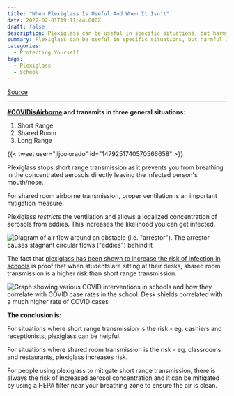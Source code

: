 ```yaml
---
title: "When Plexiglass Is Useful And When It Isn't"
date: 2022-02-01T19:11:44.000Z
draft: false
description: Plexiglass can be useful in specific situations, but harmful in others. To know why, you need to know the different methods of airborne transmission.
summary: Plexiglass can be useful in specific situations, but harmful in others. To know why, you need to know the different methods of airborne transmission.
categories:
  - Protecting Yourself
tags:
  - Plexiglass
  - School
---
```

[Source](https://twitter.com/joeyfox85/status/1488590910011150340)

---

**[#COVIDisAirborne](https://twitter.com/hashtag/COVIDisAirborne) and transmits in three general situations:**

1. Short Range
2. Shared Room
3. Long Range

{{< tweet user="jljcolorado" id="1479251740570566658" >}}

Plexiglass stops short range transmission as it prevents you from breathing in the concentrated aerosols directly leaving the infected person's mouth/nose.

For shared room airborne transmission, proper ventilation is an important mitigation measure.

Plexiglass *restricts* the ventilation and allows a localized concentration of aerosols from eddies. This increases the likelihood you can get infected.

![Diagram of air flow around an obstacle (i.e. "arrestor"). The arrestor causes stagnant circular flows ("eddies") behind it](/covid-air/flow-arrestor.jpg)

The fact that [plexiglass has been shown to increase the risk of infection in schools](https://www.science.org/doi/10.1126/science.abh2939) is proof that when students are sitting at their desks, shared room transmission is a higher risk than short range transmission.

![Graph showing various COVID interventions in schools and how they correlate with COVID case rates in the school. Desk shields correlated with a much higher rate of COVID cases](/covid-air/covid-in-schools.jpg)

**The conclusion is:**

For situations where short range transmission is the risk - eg. cashiers and receptionists, plexiglass can be helpful.

For situations where shared room transmission is the risk - eg. classrooms and restaurants, plexiglass increases risk.

For people using plexiglass to mitigate short range transmission, there is always the risk of increased aerosol concentration and it can be mitigated by using a HEPA filter near your breathing zone to ensure the air is clean. 

